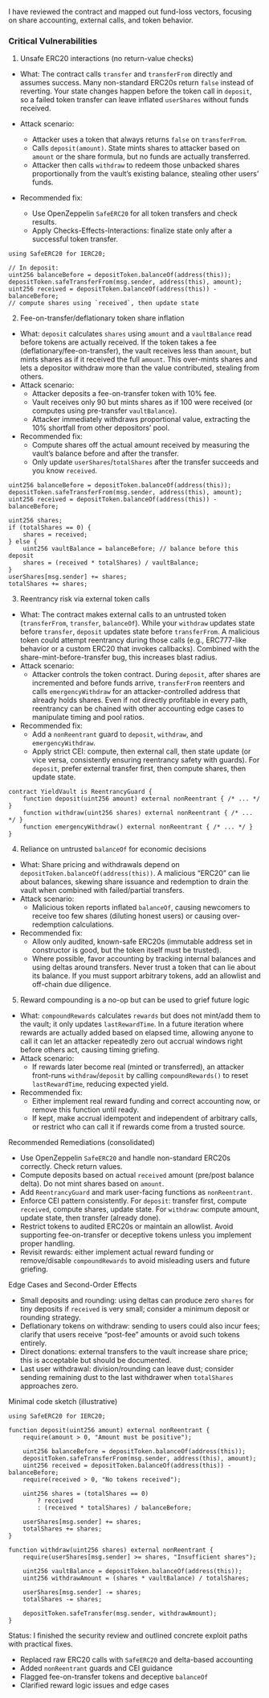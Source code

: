 I have reviewed the contract and mapped out fund-loss vectors, focusing on share accounting, external calls, and token behavior.

### Critical Vulnerabilities

1) Unsafe ERC20 interactions (no return-value checks)
- What: The contract calls `transfer` and `transferFrom` directly and assumes success. Many non-standard ERC20s return `false` instead of reverting. Your state changes happen before the token call in `deposit`, so a failed token transfer can leave inflated `userShares` without funds received.

- Attack scenario:
  - Attacker uses a token that always returns `false` on `transferFrom`.
  - Calls `deposit(amount)`. State mints shares to attacker based on `amount` or the share formula, but no funds are actually transferred.
  - Attacker then calls `withdraw` to redeem those unbacked shares proportionally from the vault’s existing balance, stealing other users’ funds.
- Recommended fix:
  - Use OpenZeppelin `SafeERC20` for all token transfers and check results.
  - Apply Checks-Effects-Interactions: finalize state only after a successful token transfer.
```solidity
using SafeERC20 for IERC20;

// In deposit:
uint256 balanceBefore = depositToken.balanceOf(address(this));
depositToken.safeTransferFrom(msg.sender, address(this), amount);
uint256 received = depositToken.balanceOf(address(this)) - balanceBefore;
// compute shares using `received`, then update state
```

2) Fee-on-transfer/deflationary token share inflation
- What: `deposit` calculates `shares` using `amount` and a `vaultBalance` read before tokens are actually received. If the token takes a fee (deflationary/fee-on-transfer), the vault receives less than `amount`, but mints shares as if it received the full `amount`. This over-mints shares and lets a depositor withdraw more than the value contributed, stealing from others.
- Attack scenario:
  - Attacker deposits a fee-on-transfer token with 10% fee.
  - Vault receives only 90 but mints shares as if 100 were received (or computes using pre-transfer `vaultBalance`).
  - Attacker immediately withdraws proportional value, extracting the 10% shortfall from other depositors’ pool.
- Recommended fix:
  - Compute shares off the actual amount received by measuring the vault’s balance before and after the transfer.
  - Only update `userShares`/`totalShares` after the transfer succeeds and you know `received`.
```solidity
uint256 balanceBefore = depositToken.balanceOf(address(this));
depositToken.safeTransferFrom(msg.sender, address(this), amount);
uint256 received = depositToken.balanceOf(address(this)) - balanceBefore;

uint256 shares;
if (totalShares == 0) {
    shares = received;
} else {
    uint256 vaultBalance = balanceBefore; // balance before this deposit
    shares = (received * totalShares) / vaultBalance;
}
userShares[msg.sender] += shares;
totalShares += shares;
```

3) Reentrancy risk via external token calls
- What: The contract makes external calls to an untrusted token (`transferFrom`, `transfer`, `balanceOf`). While your `withdraw` updates state before `transfer`, `deposit` updates state before `transferFrom`. A malicious token could attempt reentrancy during those calls (e.g., ERC777-like behavior or a custom ERC20 that invokes callbacks). Combined with the share-mint-before-transfer bug, this increases blast radius.
- Attack scenario:
  - Attacker controls the token contract. During `deposit`, after shares are incremented and before funds arrive, `transferFrom` reenters and calls `emergencyWithdraw` for an attacker-controlled address that already holds shares. Even if not directly profitable in every path, reentrancy can be chained with other accounting edge cases to manipulate timing and pool ratios.
- Recommended fix:
  - Add a `nonReentrant` guard to `deposit`, `withdraw`, and `emergencyWithdraw`.
  - Apply strict CEI: compute, then external call, then state update (or vice versa, consistently ensuring reentrancy safety with guards). For `deposit`, prefer external transfer first, then compute shares, then update state.
```solidity
contract YieldVault is ReentrancyGuard {
    function deposit(uint256 amount) external nonReentrant { /* ... */ }
    function withdraw(uint256 shares) external nonReentrant { /* ... */ }
    function emergencyWithdraw() external nonReentrant { /* ... */ }
}
```

4) Reliance on untrusted `balanceOf` for economic decisions
- What: Share pricing and withdrawals depend on `depositToken.balanceOf(address(this))`. A malicious “ERC20” can lie about balances, skewing share issuance and redemption to drain the vault when combined with failed/partial transfers.
- Attack scenario:
  - Malicious token reports inflated `balanceOf`, causing newcomers to receive too few shares (diluting honest users) or causing over-redemption calculations.
- Recommended fix:
  - Allow only audited, known-safe ERC20s (immutable address set in constructor is good, but the token itself must be trusted).
  - Where possible, favor accounting by tracking internal balances and using deltas around transfers. Never trust a token that can lie about its balance. If you must support arbitrary tokens, add an allowlist and off-chain due diligence.

5) Reward compounding is a no-op but can be used to grief future logic
- What: `compoundRewards` calculates `rewards` but does not mint/add them to the vault; it only updates `lastRewardTime`. In a future iteration where rewards are actually added based on elapsed time, allowing anyone to call it can let an attacker repeatedly zero out accrual windows right before others act, causing timing griefing.
- Attack scenario:
  - If rewards later become real (minted or transferred), an attacker front-runs `withdraw`/`deposit` by calling `compoundRewards()` to reset `lastRewardTime`, reducing expected yield.
- Recommended fix:
  - Either implement real reward funding and correct accounting now, or remove this function until ready.
  - If kept, make accrual idempotent and independent of arbitrary calls, or restrict who can call it if rewards come from a trusted source.

Recommended Remediations (consolidated)
- Use OpenZeppelin `SafeERC20` and handle non-standard ERC20s correctly. Check return values.
- Compute deposits based on actual `received` amount (pre/post balance delta). Do not mint shares based on `amount`.
- Add `ReentrancyGuard` and mark user-facing functions as `nonReentrant`.
- Enforce CEI pattern consistently. For `deposit`: transfer first, compute `received`, compute shares, update state. For `withdraw`: compute amount, update state, then transfer (already done).
- Restrict tokens to audited ERC20s or maintain an allowlist. Avoid supporting fee-on-transfer or deceptive tokens unless you implement proper handling.
- Revisit rewards: either implement actual reward funding or remove/disable `compoundRewards` to avoid misleading users and future griefing.

Edge Cases and Second-Order Effects
- Small deposits and rounding: using deltas can produce zero `shares` for tiny deposits if `received` is very small; consider a minimum deposit or rounding strategy.
- Deflationary tokens on withdraw: sending to users could also incur fees; clarify that users receive “post-fee” amounts or avoid such tokens entirely.
- Direct donations: external transfers to the vault increase share price; this is acceptable but should be documented.
- Last user withdrawal: division/rounding can leave dust; consider sending remaining dust to the last withdrawer when `totalShares` approaches zero.

Minimal code sketch (illustrative)
```solidity
using SafeERC20 for IERC20;

function deposit(uint256 amount) external nonReentrant {
    require(amount > 0, "Amount must be positive");

    uint256 balanceBefore = depositToken.balanceOf(address(this));
    depositToken.safeTransferFrom(msg.sender, address(this), amount);
    uint256 received = depositToken.balanceOf(address(this)) - balanceBefore;
    require(received > 0, "No tokens received");

    uint256 shares = (totalShares == 0)
        ? received
        : (received * totalShares) / balanceBefore;

    userShares[msg.sender] += shares;
    totalShares += shares;
}

function withdraw(uint256 shares) external nonReentrant {
    require(userShares[msg.sender] >= shares, "Insufficient shares");

    uint256 vaultBalance = depositToken.balanceOf(address(this));
    uint256 withdrawAmount = (shares * vaultBalance) / totalShares;

    userShares[msg.sender] -= shares;
    totalShares -= shares;

    depositToken.safeTransfer(msg.sender, withdrawAmount);
}
```

Status: I finished the security review and outlined concrete exploit paths with practical fixes. 

- Replaced raw ERC20 calls with `SafeERC20` and delta-based accounting
- Added `nonReentrant` guards and CEI guidance
- Flagged fee-on-transfer tokens and deceptive `balanceOf`
- Clarified reward logic issues and edge cases